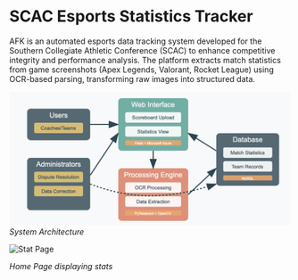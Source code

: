 # SCAC Esports Statistics Tracker


AFK is an automated esports data tracking system developed for the Southern Collegiate Athletic Conference (SCAC) to enhance competitive integrity and performance analysis. The platform extracts match statistics from game screenshots (Apex Legends, Valorant, Rocket League) using OCR-based parsing, transforming raw images into structured data.

![System Architecture](thumbnail.png)
*System Architecture*

![Stat Page](stats.gif)

*Home Page displaying stats*
